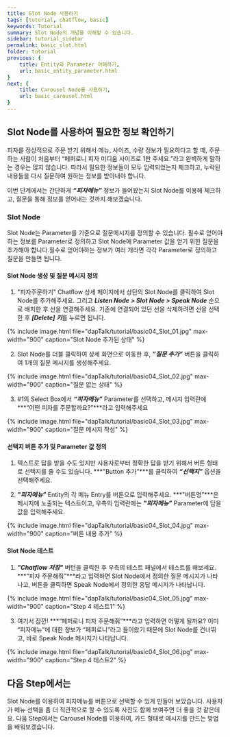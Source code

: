 ```yaml
---
title: Slot Node 사용하기
tags: [tutorial, chatflow, basic]
keywords: Tutorial
summary: Slot Node의 개념을 이해할 수 있습니다.
sidebar: tutorial_sidebar
permalink: basic_slot.html
folder: tutorial
previous: {
    title: Entity와 Parameter 이해하기, 
    url: basic_entity_parameter.html
}
next: {
    title: Carousel Node를 사용하기,
    url: basic_carousel.html
}
---
```


## Slot Node를 사용하여 필요한 정보 확인하기
피자를 정상적으로 주문 받기 위해서 메뉴, 사이즈, 수량 정보가 필요하다고 할 때, 주문하는 사람이 처음부터 “페퍼로니 피자 미디움 사이즈로 1판 주세요.”라고 완벽하게 말하는 경우는 많지 않습니다. 따라서 필요한 정보들이 모두 입력되었는지 체크하고, 누락된 내용들을 다시 질문하여 원하는 정보를 받아내야 합니다.

이번 단계에서는 간단하게 ***“피자메뉴”*** 정보가 들어왔는지 Slot Node를 이용해 체크하고, 질문을 통해 정보를 얻어내는 것까지 해보겠습니다.

### Slot Node
Slot Node는 Parameter를 기준으로 질문메시지를 정의할 수 있습니다. 필수로 얻어야 하는 정보를 Parameter로 정의하고 Slot Node에 Parameter 값을 얻기 위한 질문을 추가해야 합니다.필수로 얻어야하는 정보가 여러 개라면 각각 Parameter로 정의하고 질문을 만들면 됩니다.

#### Slot Node 생성 및 질문 메시지 정의
1) "피자주문하기" Chatflow 상세 페이지에서 상단의 Slot Node를 클릭하여 Slot Node를 추가해주세요. 그리고 ***Listen Node > Slot Node > Speak Node*** 순으로 배치한 후 선을 연결해주세요. 기존에 연결되어 있던 선을 삭제하려면 선을 선택한 후 ***[Delete] 키***를 누르면 됩니다.

{% include image.html file="dapTalk/tutorial/basic04_Slot_01.jpg" max-width="900" caption="Slot Node 추가된 상태" %}

2) Slot Node를 더블 클릭하여 상세 화면으로 이동한 후, ***”질문 추가”*** 버튼을 클릭하여 1개의 질문 메시지를 생성해주세요.

{% include image.html file="dapTalk/tutorial/basic04_Slot_02.jpg" max-width="900" caption="질문 없는 상태" %}

3) #1의 Select Box에서 ***“피자메뉴”*** Parameter를 선택하고, 메시지 입력란에 ***“어떤 피자를 주문할까요?”***라고 입력해주세요

{% include image.html file="dapTalk/tutorial/basic04_Slot_03.jpg" max-width="900" caption="질문 메시지 작성" %}

#### 선택지 버튼 추가 및 Parameter 값 정의
1) 텍스트로 답을 받을 수도 있지만 사용자로부터 정확한 답을 받기 위해서 버튼 형태로 선택지를 줄 수도 있습니다. ***"Button 추가”***를 클릭하여 ***“선택지”*** 옵션을 선택해주세요.

2) ***"피자메뉴”*** Entity의 각 메뉴 Entry를 버튼으로 입력해주세요. ***"버튼명”***은 메시지에 노출되는 텍스트이고, 우측의 입력란에는 ***"피자메뉴”*** Parameter에 담을 값을 입력해주세요.

{% include image.html file="dapTalk/tutorial/basic04_Slot_04.jpg" max-width="900" caption="버튼 내용 추가" %}

#### Slot Node 테스트
1) ***"Chatflow 저장"*** 버턴을 클릭한 후 우측의 테스트 패널에서 테스트를 해보세요. ***“피자 주문해줘”***라고 입력하면 Slot Node에서 정의한 질문 메시지가 나타나고, 버튼을 클릭하면 Speak Node에서 정의한 응답 메시지가 나타납니다. 

{% include image.html file="dapTalk/tutorial/basic04_Slot_05.jpg" max-width="900" caption="Step 4 테스트1" %}

3) 여기서 잠깐! ***“페퍼로니 피자 주문해줘”***라고 입력하면 어떻게 될까요? 이미 “피자메뉴”에 대한 정보가 “페퍼로니”라고 들어왔기 때문에 Slot Node를 건너뛰고, 바로 Speak Node 메시지가 나타납니다.

{% include image.html file="dapTalk/tutorial/basic04_Slot_06.jpg" max-width="900" caption="Step 4 테스트2" %}


## 다음 Step에서는
Slot Node를 이용하여 피자메뉴를 버튼으로 선택할 수 있게 만들어 보았습니다. 사용자가 메뉴 선택을 좀 더 직관적으로 할 수 있도록 사진도 함께 보여주면 더 좋을 것 같은데요. 다음 Step에서는 Carousel Node를 이용하여, 카드 형태로 메시지를 만드는 방법을 배워보겠습니다.
